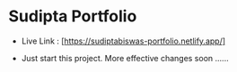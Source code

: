 # Sudipta Portfolio

- Live Link : [https://sudiptabiswas-portfolio.netlify.app/]

- Just start this project. More effective changes soon ......
